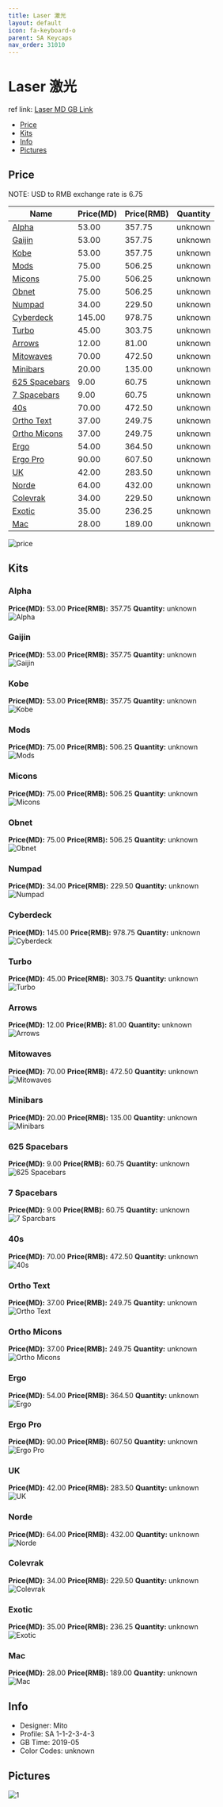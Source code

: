 ```yaml
---
title: Laser 激光
layout: default
icon: fa-keyboard-o
parent: SA Keycaps
nav_order: 31010
---
```


# Laser 激光

ref link: [Laser MD GB Link](https://drop.com/buy/drop-mito-sa-laser-custom-keycap-set)

* [Price](#price)
* [Kits](#kits)
* [Info](#info)
* [Pictures](#pictures)


## Price  
NOTE: USD to RMB exchange rate is 6.75

| Name          | Price(MD)    |  Price(RMB) | Quantity |
| ------------- | ------------ |  ---------- | -------- |
|[Alpha](#alpha)|53.00|357.75|unknown|
|[Gaijin](#gaijin)|53.00|357.75|unknown|
|[Kobe](#kobe)|53.00|357.75|unknown|
|[Mods](#mods)|75.00|506.25|unknown|
|[Micons](#micons)|75.00|506.25|unknown|
|[Obnet](#obnet)|75.00|506.25|unknown|
|[Numpad](#numpad)|34.00|229.50|unknown|
|[Cyberdeck](#cyberdeck)|145.00|978.75|unknown|
|[Turbo](#turbo)|45.00|303.75|unknown|
|[Arrows](#arrows)|12.00|81.00|unknown|
|[Mitowaves](#mitowaves)|70.00|472.50|unknown|
|[Minibars](#minibars)|20.00|135.00|unknown|
|[625 Spacebars](#625-spacebars)|9.00|60.75|unknown|
|[7 Spacebars](#7-spacebars)|9.00|60.75|unknown|
|[40s](#40s)|70.00|472.50|unknown|
|[Ortho Text](#ortho-text)|37.00|249.75|unknown|
|[Ortho Micons](#ortho-micons)|37.00|249.75|unknown|
|[Ergo](#ergo)|54.00|364.50|unknown|
|[Ergo Pro](#ergo-pro)|90.00|607.50|unknown|
|[UK](#uk)|42.00|283.50|unknown|
|[Norde](#norde)|64.00|432.00|unknown|
|[Colevrak](#colevrak)|34.00|229.50|unknown|
|[Exotic](#exotic)|35.00|236.25|unknown|
|[Mac](#mac)|28.00|189.00|unknown|

<img src="{{ 'assets/images/sa-keycaps/laser/price.jpg' | relative_url }}" alt="price" class="image featured">


## Kits
### Alpha
**Price(MD):** 53.00    **Price(RMB):** 357.75    **Quantity:** unknown  
<img src="{{ 'assets/images/sa-keycaps/laser/kits_pics/alphas.jpg' | relative_url }}" alt="Alpha" class="image featured">

### Gaijin
**Price(MD):** 53.00    **Price(RMB):** 357.75    **Quantity:** unknown  
<img src="{{ 'assets/images/sa-keycaps/laser/kits_pics/gaijin.jpg' | relative_url }}" alt="Gaijin" class="image featured">

### Kobe
**Price(MD):** 53.00    **Price(RMB):** 357.75    **Quantity:** unknown  
<img src="{{ 'assets/images/sa-keycaps/laser/kits_pics/kobe.jpg' | relative_url }}" alt="Kobe" class="image featured">

### Mods
**Price(MD):** 75.00    **Price(RMB):** 506.25    **Quantity:** unknown  
<img src="{{ 'assets/images/sa-keycaps/laser/kits_pics/mods.jpg' | relative_url }}" alt="Mods" class="image featured">

### Micons
**Price(MD):** 75.00    **Price(RMB):** 506.25    **Quantity:** unknown  
<img src="{{ 'assets/images/sa-keycaps/laser/kits_pics/micons.jpg' | relative_url }}" alt="Micons" class="image featured">

### Obnet
**Price(MD):** 75.00    **Price(RMB):** 506.25    **Quantity:** unknown  
<img src="{{ 'assets/images/sa-keycaps/laser/kits_pics/obnet.jpg' | relative_url }}" alt="Obnet" class="image featured">

### Numpad
**Price(MD):** 34.00    **Price(RMB):** 229.50    **Quantity:** unknown  
<img src="{{ 'assets/images/sa-keycaps/laser/kits_pics/numpad.jpg' | relative_url }}" alt="Numpad" class="image featured">

### Cyberdeck
**Price(MD):** 145.00    **Price(RMB):** 978.75    **Quantity:** unknown  
<img src="{{ 'assets/images/sa-keycaps/laser/kits_pics/cyberdeck.jpg' | relative_url }}" alt="Cyberdeck" class="image featured">

### Turbo
**Price(MD):** 45.00    **Price(RMB):** 303.75    **Quantity:** unknown  
<img src="{{ 'assets/images/sa-keycaps/laser/kits_pics/turbo.jpg' | relative_url }}" alt="Turbo" class="image featured">

### Arrows
**Price(MD):** 12.00    **Price(RMB):** 81.00    **Quantity:** unknown  
<img src="{{ 'assets/images/sa-keycaps/laser/kits_pics/arrows.jpg' | relative_url }}" alt="Arrows" class="image featured">

### Mitowaves
**Price(MD):** 70.00    **Price(RMB):** 472.50    **Quantity:** unknown  
<img src="{{ 'assets/images/sa-keycaps/laser/kits_pics/mitowaves.jpg' | relative_url }}" alt="Mitowaves" class="image featured">

### Minibars
**Price(MD):** 20.00    **Price(RMB):** 135.00    **Quantity:** unknown  
<img src="{{ 'assets/images/sa-keycaps/laser/kits_pics/minibars.jpg' | relative_url }}" alt="Minibars" class="image featured">

### 625 Spacebars
**Price(MD):** 9.00    **Price(RMB):** 60.75    **Quantity:** unknown  
<img src="{{ 'assets/images/sa-keycaps/laser/kits_pics/625-spacebars.jpg' | relative_url }}" alt="625 Spacebars" class="image featured">

### 7 Spacebars
**Price(MD):** 9.00    **Price(RMB):** 60.75    **Quantity:** unknown  
<img src="{{ 'assets/images/sa-keycaps/laser/kits_pics/700-spacebars.jpg' | relative_url }}" alt="7 Sparcbars" class="image featured">

### 40s
**Price(MD):** 70.00    **Price(RMB):** 472.50    **Quantity:** unknown  
<img src="{{ 'assets/images/sa-keycaps/laser/kits_pics/40s.jpg' | relative_url }}" alt="40s" class="image featured">

### Ortho Text
**Price(MD):** 37.00    **Price(RMB):** 249.75    **Quantity:** unknown  
<img src="{{ 'assets/images/sa-keycaps/laser/kits_pics/ortho-text.jpg' | relative_url }}" alt="Ortho Text" class="image featured">

### Ortho Micons
**Price(MD):** 37.00    **Price(RMB):** 249.75    **Quantity:** unknown  
<img src="{{ 'assets/images/sa-keycaps/laser/kits_pics/ortho-micons.jpg' | relative_url }}" alt="Ortho Micons" class="image featured">

### Ergo
**Price(MD):** 54.00    **Price(RMB):** 364.50    **Quantity:** unknown  
<img src="{{ 'assets/images/sa-keycaps/laser/kits_pics/ergo.jpg' | relative_url }}" alt="Ergo" class="image featured">

### Ergo Pro
**Price(MD):** 90.00    **Price(RMB):** 607.50    **Quantity:** unknown  
<img src="{{ 'assets/images/sa-keycaps/laser/kits_pics/ergo-pro.jpg' | relative_url }}" alt="Ergo Pro" class="image featured">

### UK
**Price(MD):** 42.00    **Price(RMB):** 283.50    **Quantity:** unknown  
<img src="{{ 'assets/images/sa-keycaps/laser/kits_pics/uk.jpg' | relative_url }}" alt="UK" class="image featured">

### Norde
**Price(MD):** 64.00    **Price(RMB):** 432.00    **Quantity:** unknown  
<img src="{{ 'assets/images/sa-keycaps/laser/kits_pics/norde.jpg' | relative_url }}" alt="Norde" class="image featured">

### Colevrak
**Price(MD):** 34.00    **Price(RMB):** 229.50    **Quantity:** unknown  
<img src="{{ 'assets/images/sa-keycaps/laser/kits_pics/colevrak.jpg' | relative_url }}" alt="Colevrak" class="image featured">

### Exotic
**Price(MD):** 35.00    **Price(RMB):** 236.25    **Quantity:** unknown  
<img src="{{ 'assets/images/sa-keycaps/laser/kits_pics/exotic.jpg' | relative_url }}" alt="Exotic" class="image featured">

### Mac
**Price(MD):** 28.00    **Price(RMB):** 189.00    **Quantity:** unknown  
<img src="{{ 'assets/images/sa-keycaps/laser/kits_pics/mac.jpg' | relative_url }}" alt="Mac" class="image featured">


## Info
* Designer: Mito
* Profile: SA 1-1-2-3-4-3
* GB Time: 2019-05
* Color Codes: unknown  


## Pictures
<img src="{{ 'assets/images/sa-keycaps/laser/rendering_pics/1.jpg' | relative_url }}" alt="1" class="image featured">

